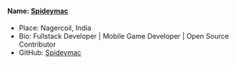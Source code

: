 #### Name: [Spideymac](https://github.com/spideymac)

- Place: Nagercoil, India
- Bio: Fullstack Developer | Mobile Game Developer | Open Source Contributor 
- GitHub: [Spideymac](https://github.com/spideymac)